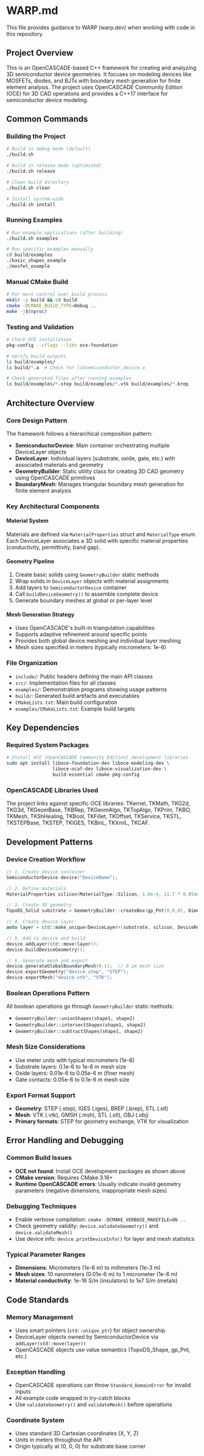 # WARP.md

This file provides guidance to WARP (warp.dev) when working with code in this repository.

## Project Overview

This is an OpenCASCADE-based C++ framework for creating and analyzing 3D semiconductor device geometries. It focuses on modeling devices like MOSFETs, diodes, and BJTs with boundary mesh generation for finite element analysis. The project uses OpenCASCADE Community Edition (OCE) for 3D CAD operations and provides a C++17 interface for semiconductor device modeling.

## Common Commands

### Building the Project
```bash
# Build in debug mode (default)
./build.sh

# Build in release mode (optimized)
./build.sh release

# Clean build directory
./build.sh clean

# Install system-wide
./build.sh install
```

### Running Examples
```bash
# Run example applications (after building)
./build.sh examples

# Run specific examples manually
cd build/examples
./basic_shapes_example
./mosfet_example
```

### Manual CMake Build
```bash
# For more control over build process
mkdir -p build && cd build
cmake -DCMAKE_BUILD_TYPE=Debug ..
make -j$(nproc)
```

### Testing and Validation
```bash
# Check OCE installation
pkg-config --cflags --libs oce-foundation

# Verify build outputs
ls build/examples/
ls build/*.a  # Check for libsemiconductor_device.a

# Check generated files after running examples
ls build/examples/*.step build/examples/*.vtk build/examples/*.brep
```

## Architecture Overview

### Core Design Pattern
The framework follows a hierarchical composition pattern:
- **SemiconductorDevice**: Main container orchestrating multiple DeviceLayer objects
- **DeviceLayer**: Individual layers (substrate, oxide, gate, etc.) with associated materials and geometry
- **GeometryBuilder**: Static utility class for creating 3D CAD geometry using OpenCASCADE primitives
- **BoundaryMesh**: Manages triangular boundary mesh generation for finite element analysis

### Key Architectural Components

#### Material System
Materials are defined via `MaterialProperties` struct and `MaterialType` enum. Each DeviceLayer associates a 3D solid with specific material properties (conductivity, permittivity, band gap).

#### Geometry Pipeline
1. Create basic solids using `GeometryBuilder` static methods
2. Wrap solids in `DeviceLayer` objects with material assignments
3. Add layers to `SemiconductorDevice` container
4. Call `buildDeviceGeometry()` to assemble complete device
5. Generate boundary meshes at global or per-layer level

#### Mesh Generation Strategy
- Uses OpenCASCADE's built-in triangulation capabilities
- Supports adaptive refinement around specific points
- Provides both global device meshing and individual layer meshing
- Mesh sizes specified in meters (typically micrometers: 1e-6)

### File Organization
- `include/`: Public headers defining the main API classes
- `src/`: Implementation files for all classes
- `examples/`: Demonstration programs showing usage patterns
- `build/`: Generated build artifacts and executables
- `CMakeLists.txt`: Main build configuration
- `examples/CMakeLists.txt`: Example build targets

## Key Dependencies

### Required System Packages
```bash
# Install OCE (OpenCASCADE Community Edition) development libraries
sudo apt install liboce-foundation-dev liboce-modeling-dev \
                 liboce-ocaf-dev liboce-visualization-dev \
                 build-essential cmake pkg-config
```

### OpenCASCADE Libraries Used
The project links against specific OCE libraries: TKernel, TKMath, TKG2d, TKG3d, TKGeomBase, TKBRep, TKGeomAlgo, TKTopAlgo, TKPrim, TKBO, TKMesh, TKShHealing, TKBool, TKFillet, TKOffset, TKService, TKSTL, TKSTEPBase, TKSTEP, TKIGES, TKBinL, TKXmlL, TKCAF.

## Development Patterns

### Device Creation Workflow
```cpp
// 1. Create device container
SemiconductorDevice device("DeviceName");

// 2. Define materials
MaterialProperties silicon(MaterialType::Silicon, 1.0e-4, 11.7 * 8.854e-12, 1.12, "Silicon");

// 3. Create 3D geometry
TopoDS_Solid substrate = GeometryBuilder::createBox(gp_Pnt(0,0,0), Dimensions3D(2.0, 2.0, 0.5));

// 4. Create device layer
auto layer = std::make_unique<DeviceLayer>(substrate, silicon, DeviceRegion::Substrate, "Substrate");

// 5. Add to device and build
device.addLayer(std::move(layer));
device.buildDeviceGeometry();

// 6. Generate mesh and export
device.generateGlobalBoundaryMesh(0.1);  // 0.1m mesh size
device.exportGeometry("device.step", "STEP");
device.exportMesh("device.vtk", "VTK");
```

### Boolean Operations Pattern
All boolean operations go through `GeometryBuilder` static methods:
- `GeometryBuilder::unionShapes(shape1, shape2)`
- `GeometryBuilder::intersectShapes(shape1, shape2)` 
- `GeometryBuilder::subtractShapes(shape1, shape2)`

### Mesh Size Considerations
- Use meter units with typical micrometers (1e-6)
- Substrate layers: 0.1e-6 to 1e-6 m mesh size
- Oxide layers: 0.01e-6 to 0.05e-6 m (finer mesh)
- Gate contacts: 0.05e-6 to 0.1e-6 m mesh size

### Export Format Support
- **Geometry**: STEP (.step), IGES (.iges), BREP (.brep), STL (.stl)
- **Mesh**: VTK (.vtk), GMSH (.msh), STL (.stl), OBJ (.obj)
- **Primary formats**: STEP for geometry exchange, VTK for visualization

## Error Handling and Debugging

### Common Build Issues
- **OCE not found**: Install OCE development packages as shown above
- **CMake version**: Requires CMake 3.16+
- **Runtime OpenCASCADE errors**: Usually indicate invalid geometry parameters (negative dimensions, inappropriate mesh sizes)

### Debugging Techniques
- Enable verbose compilation: `cmake -DCMAKE_VERBOSE_MAKEFILE=ON ..`
- Check geometry validity: `device.validateGeometry()` and `device.validateMesh()`
- Use device info: `device.printDeviceInfo()` for layer and mesh statistics

### Typical Parameter Ranges
- **Dimensions**: Micrometers (1e-6 m) to millimeters (1e-3 m)
- **Mesh sizes**: 10 nanometers (0.01e-6 m) to 1 micrometer (1e-6 m)
- **Material conductivity**: 1e-16 S/m (insulators) to 1e7 S/m (metals)

## Code Standards

### Memory Management
- Uses smart pointers (`std::unique_ptr`) for object ownership
- DeviceLayer objects owned by SemiconductorDevice via `addLayer(std::move(layer))`
- OpenCASCADE objects use value semantics (TopoDS_Shape, gp_Pnt, etc.)

### Exception Handling
- OpenCASCADE operations can throw `Standard_DomainError` for invalid inputs
- All example code wrapped in try-catch blocks
- Use `validateGeometry()` and `validateMesh()` before operations

### Coordinate System
- Uses standard 3D Cartesian coordinates (X, Y, Z)
- Units in meters throughout the API
- Origin typically at (0, 0, 0) for substrate base corner
